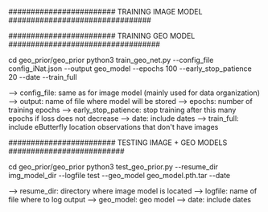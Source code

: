 ######################## TRAINING IMAGE MODEL ################################




######################## TRAINING GEO MODEL ##################################

cd geo_prior/geo_prior
python3 train_geo_net.py --config_file config_iNat.json --output geo_model --epochs 100 --early_stop_patience 20 --date --train_full

--> config_file: same as for image model (mainly used for data organization)
--> output: name of file where model will be stored
--> epochs: number of training epochs
--> early_stop_patience: stop training after this many epochs if loss does not decrease
--> date: include dates
--> train_full: include eButterfly location observations that don't have images

######################## TESTING IMAGE + GEO MODELS ##########################

cd geo_prior/geo_prior
python3 test_geo_prior.py --resume_dir img_model_dir --logfile test --geo_model geo_model.pth.tar --date

--> resume_dir: directory where image model is located
--> logfile: name of file where to log output
--> geo_model: geo model
--> date: include dates

